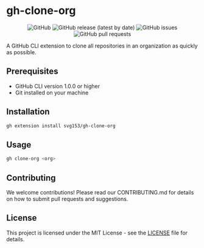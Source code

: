 # gh-clone-org

<!--  add badges -->
<p align="center">
    <img src="https://img.shields.io/github/license/svg153/gh-clone-org" alt="GitHub">
    <img src="https://img.shields.io/github/v/release/svg153/gh-clone-org" alt="GitHub release (latest by date)">
    <img src="https://img.shields.io/github/issues/svg153/gh-clone-org" alt="GitHub issues">
    <img src="https://img.shields.io/github/issues-pr/svg153/gh-clone-org" alt="GitHub pull requests">
    <!-- <img src="https://img.shields.io/github/workflow/status/svg153/gh-clone-org/ci" alt="GitHub Workflow Status"> -->
</p>

A GitHub CLI extension to clone all repositories in an organization as quickly as possible.

## Prerequisites

- GitHub CLI version 1.0.0 or higher
- Git installed on your machine

## Installation

```sh
gh extension install svg153/gh-clone-org
```

## Usage

```sh
gh clone-org <org>
```

## Contributing

We welcome contributions! Please read our CONTRIBUTING.md for details on how to submit pull requests and suggestions.

## License

This project is licensed under the MIT License - see the [LICENSE](LICENSE) file for details.
